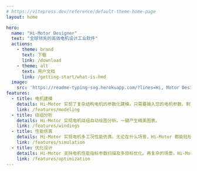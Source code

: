 ```yaml
---
# https://vitepress.dev/reference/default-theme-home-page
layout: home

hero:
  name: "Hi-Motor Designer"
  text: "全球领先的高效电机设计工业软件"
  actions:
    - theme: brand
      text: 下载
      link: /download
    - theme: alt
      text: 用户文档
      link: /getting-start/what-is-hmd
  image: 
    src: 'https://readme-typing-svg.herokuapp.com/?lines=Hi, Motor Designer&center=true&size=30&&color=F7F7F7'
features:
  - title: 电机建模
    details: Hi-Motor 实现了复杂结构电机的参数化建模。只需要输入您的电机参数，剩下的尽管交给 Hi-Motor。
    link: /features/modeling
  - title: 绕组分析
    details: Hi-Motor 实现电机绕组自动绘图分析。一键产生精美图表。
    link: /features/windings
  - title: 性能仿真
    details: Hi-Motor 实现电机多工况性能仿真。无论在什么场景，Hi-Motor 都能轻松应对。
    link: /features/simulation
  - title: 优化设计
    details: Hi-Motor 支持电机性能指标参数扫描及多目标优化。再复杂的场景，Hi-Motor 一切尽在掌握。
    link: /features/optimization
---
```


